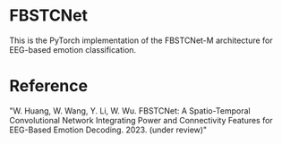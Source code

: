 # FBSTCNet
This is the PyTorch implementation of the FBSTCNet-M architecture for EEG-based emotion classification. 

# Reference
"W. Huang, W. Wang, Y. Li, W. Wu. FBSTCNet: A Spatio-Temporal Convolutional Network Integrating Power and Connectivity Features for EEG-Based Emotion Decoding. 2023. (under review)"

